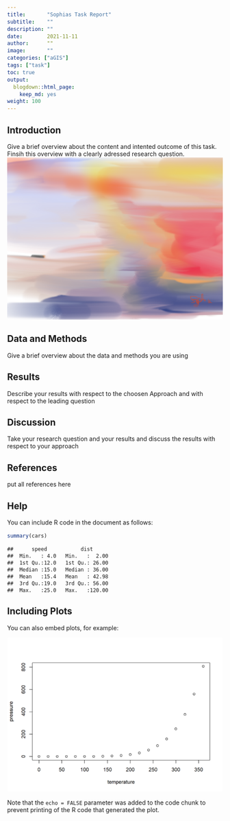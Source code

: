 ```yaml
---
title:       "Sophias Task Report"
subtitle:    ""
description: ""
date:        2021-11-11
author:      ""
image:       ""
categories: ["aGIS"]
tags: ["task"]
toc: true
output:
  blogdown::html_page:
    keep_md: yes
weight: 100
---
```





## Introduction
Give a brief overview about the content and intented outcome of this task. Finsih this overview with a clearly adressed research question.
![BIIILD](images/Sketch001.tif)


## Data and Methods

Give a brief overview about the data and methods you are using 

## Results

Describe your results with respect to the choosen Approach and with respect to the leading question 

## Discussion
Take your research question and your results and discuss the results with respect to your approach

## References

put all references here


## Help

You can include R code in the document as follows:


```r
summary(cars)
```

```
##      speed           dist       
##  Min.   : 4.0   Min.   :  2.00  
##  1st Qu.:12.0   1st Qu.: 26.00  
##  Median :15.0   Median : 36.00  
##  Mean   :15.4   Mean   : 42.98  
##  3rd Qu.:19.0   3rd Qu.: 56.00  
##  Max.   :25.0   Max.   :120.00
```

## Including Plots

You can also embed plots, for example:

<img src="index_files/figure-html/pressure-1.png" width="672" />

Note that the `echo = FALSE` parameter was added to the code chunk to prevent printing of the R code that generated the plot.

